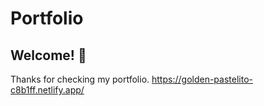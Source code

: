 # Portfolio

## Welcome! 👋

Thanks for checking my portfolio.
https://golden-pastelito-c8b1ff.netlify.app/
